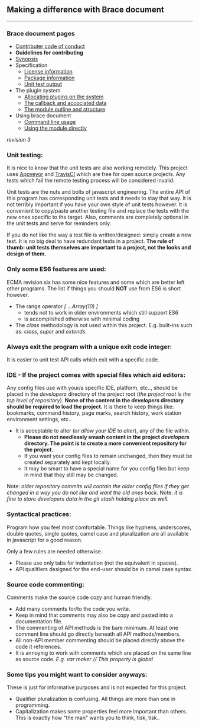 ## Making a difference with Brace document

---
### Brace document pages
* [Contributer code of conduct](https://github.com/restarian/brace_document/blob/master//contributer_code_of_conduct.md)
* **Guidelines for contributing**
* [Synopsis](https://github.com/restarian/brace_document/blob/master//synopsis.md)
* Specification
  * [License information](https://github.com/restarian/brace_document/blob/master//specification/license_information.md)
  * [Package information](https://github.com/restarian/brace_document/blob/master//specification/package_information.md)
  * [Unit test output](https://github.com/restarian/brace_document/blob/master//specification/unit_test_output.md)
* The plugin system
  * [Allocating plugins on the system](https://github.com/restarian/brace_document/blob/master//the_plugin_system/allocating_plugins_on_the_system.md)
  * [The callback and accociated data](https://github.com/restarian/brace_document/blob/master//the_plugin_system/the_callback_and_accociated_data.md)
  * [The module outline and structure](https://github.com/restarian/brace_document/blob/master//the_plugin_system/the_module_outline_and_structure.md)
* Using brace document
  * [Command line usage](https://github.com/restarian/brace_document/blob/master//using_brace_document/command_line_usage.md)
  * [Using the module directly](https://github.com/restarian/brace_document/blob/master//using_brace_document/using_the_module_directly.md)

*revision 3*

### Unit testing:

It is nice to know that the unit tests are also working remotely. This project uses [Appveyor](https://www.appveyor.com) and [TravisCI](https://travis-ci.org) which are free for open source projects. Any tests which fail the remote testing process will be considered invalid.

Unit tests are the nuts and bolts of javascript engineering. The entire API of this program has corresponding unit tests and it needs to stay that way. It is not terribly important if you have your own style of unit tests however. It is convenient to copy/paste another testing file and replace the tests with the new ones specific to the target. Also, comments are completely optional in the unit tests and serve for reminders only. 

If you do not like the way a test file is written/designed: simply create a new test. It is no big deal to have redundant tests in a project.
**The rule of thumb: unit tests themselves are important to a project, not the looks and design of them.**

### Only some ES6 features are used: 
ECMA revision six has some nice features and some which are better left other programs. The list if things you should **NOT** use from ES6 is short however.

* The range operator *[ ...Array(10) ]*
	* tends not to work in older environments which still support ES6
	* is accomplished otherwise with minimal coding 
* The *class* methodology is not used within this project. E.g. built-ins such as: *class*, *super* and *extends*.

### Always exit the program with a unique exit code integer:
It is easier to unit test API calls which exit with a specific code. 

### IDE - If the project comes with special files which aid editors:
Any config files use with your/a specific IDE, platform, etc.., should be placed in the *developers* directory of the project root (*the project root is the top level of repository*). 
**None of the content in the *developers* directory should be required to load the project.** It is there to keep things like: bookmarks, command history, page marks, search history, work station environment settings, etc..

* It is acceptable to alter (*or allow your IDE to alter*), any of the file within.
	* **Please do not needlessly smash content in the project *developers* directory. The point is to create a more convenient repository for the project.**
	* If you want your config files to remain unchanged, then they must be created separately and kept locally.
	* It may be smart to have a special name for you config files but keep in mind that they still may be changed.

Note: *older repository commits will contain the older config files if they get changed in a way you do not like and want the old ones back.*
Note: *it is fine to store developers data in the *git stash* holding place as well.* 

### Syntactical practices:
Program how you feel most comfortable. Things like hyphens, underscores, double quotes, single quotes, camel case and pluralization are all available in javascript for a good reason.

Only a few rules are needed otherwise.
* Please use only tabs for indentation (not the equivalent in spaces).
* API qualifiers designed for the end-user should be in camel case syntax.  

### Source code commenting:
Comments make the source code cozy and human friendly.

* Add many comments for/to the code you write.
* Keep in mind that comments may also be copy and pasted into a documentation file.
* The commenting of API methods is the bare minimum. At least one comment line should go directly beneath all API methods/members.
* All non-API member commenting should be placed directly above the code it references.
* It is annoying to work with comments which are placed on the same line as source code. *E.g. var maker // This property is global*

### Some tips you might want to consider anyways:
These is just for informative purposes and is not expected for this project.

* Qualifier pluralization is confusing. All things are more than one in programming.
* Capitalization makes some properties feel more important than others. This is exactly how "the man" wants you to think, tisk, tisk..
